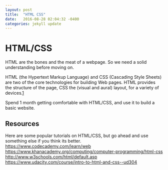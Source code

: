 ```yaml
---
layout: post
title:  "HTML CSS"
date:   2016-08-28 02:04:32 -0400
categories: jekyll update
---
```


# HTML/CSS
HTML are the bones and the meat of a webpage. So we need a solid understanding before moving on.

HTML (the Hypertext Markup Language) and CSS (Cascading Style Sheets) are two of the core technologies for building Web pages. HTML provides the structure of the page, CSS the (visual and aural) layout, for a variety of devices.[1]

Spend 1 month getting comfortable with HTML/CSS, and use it to build a basic website.

## Resources
Here are some popular tutorials on HTML/CSS, but go ahead and use something else if you think its better.
<https://www.codecademy.com/learn/web>
<https://www.khanacademy.org/computing/computer-programming/html-css>
<http://www.w3schools.com/html/default.asp>
<https://www.udacity.com/course/intro-to-html-and-css--ud304>


[1]: https://www.w3.org/standards/webdesign/htmlcss
